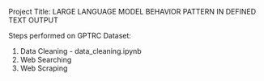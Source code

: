 Project Title: LARGE LANGUAGE MODEL BEHAVIOR PATTERN IN DEFINED TEXT OUTPUT

Steps performed on GPTRC Dataset:

1) Data Cleaning - data_cleaning.ipynb
2) Web Searching
3) Web Scraping